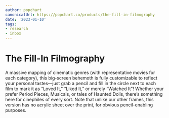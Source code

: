 ```yaml
---
author: popchart
canonicalUrl: https://popchart.co/products/the-fill-in-filmography
date: '2023-01-10'
tags:
- research
- inbox
---
```


# The Fill-In Filmography

A massive mapping of cinematic genres (with representative movies for each category), this big-screen behemoth is fully customizable to reflect your personal tastes—just grab a pencil and fill in the circle next to each film to mark it as “Loved It,” “Liked It,” or merely “Watched It”! Whether your prefer Period Pieces, Musicals, or tales of Haunted Dolls, there’s something here for cinephiles of every sort.
Note that unlike our other frames, this version has no acrylic sheet over the print, for obvious pencil-enabling purposes.